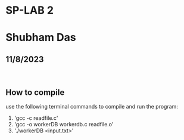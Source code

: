 # SP-LAB 2
# Shubham Das
## 11/8/2023

<br>

## How to compile

use the following terminal commands to compile and run the program:
 1. 'gcc -c readfile.c'
 2. 'gcc -o workerDB workerdb.c readfile.o'
 3. './workerDB <input.txt>'